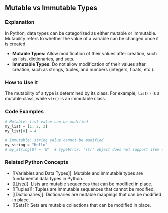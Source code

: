 ## Mutable vs Immutable Types

### Explanation
In Python, data types can be categorized as either mutable or immutable. Mutability refers to whether the value of a variable can be changed once it is created.

- **Mutable Types:** Allow modification of their values after creation, such as lists, dictionaries, and sets.
- **Immutable Types:** Do not allow modification of their values after creation, such as strings, tuples, and numbers (integers, floats, etc.).

### How to Use It
The mutability of a type is determined by its class. For example, `list()` is a mutable class, while `str()` is an immutable class.

### Code Examples
```python
# Mutable: list value can be modified
my_list = [1, 2, 3]
my_list[0] = 4

# Immutable: string value cannot be modified
my_string = "Hello"
# my_string[0] = 'W'  # TypeError: 'str' object does not support item assignment
```

### Related Python Concepts
- [[Variables and Data Types]]: Mutable and immutable types are fundamental data types in Python.
- [[Lists]]: Lists are mutable sequences that can be modified in place.
- [[Tuples]]: Tuples are immutable sequences that cannot be modified.
- [[Dictionaries]]: Dictionaries are mutable mappings that can be modified in place.
- [[Sets]]: Sets are mutable collections that can be modified in place.
